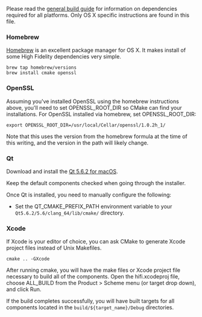 Please read the [general build guide](BUILD.md) for information on dependencies required for all platforms. Only OS X specific instructions are found in this file.

### Homebrew

[Homebrew](https://brew.sh/) is an excellent package manager for OS X. It makes install of some High Fidelity dependencies very simple.

    brew tap homebrew/versions
    brew install cmake openssl

### OpenSSL

Assuming you've installed OpenSSL using the homebrew instructions above, you'll need to set OPENSSL_ROOT_DIR so CMake can find your installations.
For OpenSSL installed via homebrew, set OPENSSL_ROOT_DIR:

    export OPENSSL_ROOT_DIR=/usr/local/Cellar/openssl/1.0.2h_1/

Note that this uses the version from the homebrew formula at the time of this writing, and the version in the path will likely change.

### Qt

Download and install the [Qt 5.6.2 for macOS](http://download.qt.io/official_releases/qt/5.6/5.6.2/qt-opensource-mac-x64-clang-5.6.2.dmg). 

Keep the default components checked when going through the installer.

Once Qt is installed, you need to manually configure the following:
* Set the QT_CMAKE_PREFIX_PATH environment variable to your `Qt5.6.2/5.6/clang_64/lib/cmake/` directory.

### Xcode

If Xcode is your editor of choice, you can ask CMake to generate Xcode project files instead of Unix Makefiles.

    cmake .. -GXcode

After running cmake, you will have the make files or Xcode project file necessary to build all of the components. Open the hifi.xcodeproj file, choose ALL_BUILD from the Product > Scheme menu (or target drop down), and click Run.

If the build completes successfully, you will have built targets for all components located in the `build/${target_name}/Debug` directories.
